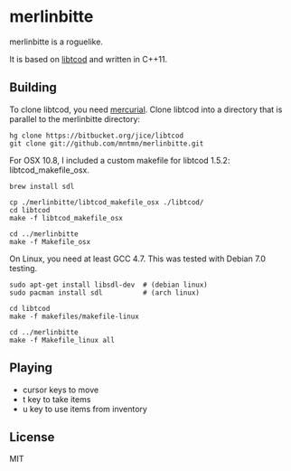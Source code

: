 merlinbitte
===========

merlinbitte is a roguelike.

It is based on [libtcod] and written in C++11.

Building
--------

To clone libtcod, you need [mercurial]. Clone libtcod into a directory that is parallel to the
merlinbitte directory:

    hg clone https://bitbucket.org/jice/libtcod
    git clone git://github.com/mntmn/merlinbitte.git

For OSX 10.8, I included a custom makefile for libtcod 1.5.2: libtcod_makefile_osx. 
    
    brew install sdl
    
    cp ./merlinbitte/libtcod_makefile_osx ./libtcod/
    cd libtcod
    make -f libtcod_makefile_osx
    
    cd ../merlinbitte
    make -f Makefile_osx

On Linux, you need at least GCC 4.7. This was tested with Debian 7.0 testing.

    sudo apt-get install libsdl-dev  # (debian linux)
    sudo pacman install sdl          # (arch linux)
    
    cd libtcod
    make -f makefiles/makefile-linux
    
    cd ../merlinbitte
    make -f Makefile_linux all

Playing
-------

- cursor keys to move
- t key to take items
- u key to use items from inventory

License
-------

MIT

  [libtcod]: http://doryen.eptalys.net/libtcod/
  [mercurial]: http://mercurial.selenic.com/
